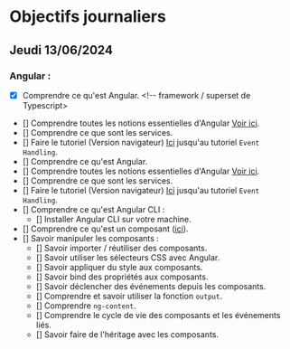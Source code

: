 # Objectifs journaliers

## Jeudi 13/06/2024

### Angular :

- [X] Comprendre ce qu'est Angular. <!-- framework / superset de Typescript>
- [] Comprendre toutes les notions essentielles d'Angular [Voir ici](https://angular.dev/essentials).
- [] Comprendre ce que sont les services.
- [] Faire le tutoriel (Version navigateur) [Ici](https://angular.dev/tutorials/learn-angular) jusqu'au tutoriel `Event Handling`.
- [] Comprendre ce qu'est Angular.
- [] Comprendre toutes les notions essentielles d'Angular [Voir ici](https://angular.dev/essentials).
- [] Comprendre ce que sont les services.
- [] Faire le tutoriel (Version navigateur) [Ici](https://angular.dev/tutorials/learn-angular) jusqu'au tutoriel `Event Handling`.
- [] Comprendre ce qu'est Angular CLI :
  - [] Installer Angular CLI sur votre machine.
- [] Comprendre ce qu'est un composant ([ici](https://angular.dev/guide/components)).
- [] Savoir manipuler les composants :
  - [] Savoir importer / réutiliser des composants.
  - [] Savoir utiliser les sélecteurs CSS avec Angular.
  - [] Savoir appliquer du style aux composants.
  - [] Savoir bind des propriétés aux composants.
  - [] Savoir déclencher des événements depuis les composants.
  - [] Comprendre et savoir utiliser la fonction `output`.
  - [] Comprendre `ng-content`.
  - [] Comprendre le cycle de vie des composants et les événements liés.
  - [] Savoir faire de l'héritage avec les composants.

